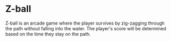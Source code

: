 # Z-ball

Z-ball is an arcade game where the player survives by zig-zagging through the path without falling into the water. The player's score will be determined based on the time they stay on the path.